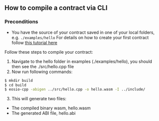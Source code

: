 ## How to compile a contract via CLI

### Preconditions
- You have the source of your contract saved in one of your local folders, e.g. `./examples/hello`
For details on how to create your first contract follow [this tutorial here](https://developers.eos.io/eosio-home/docs/your-first-contract)

Follow these steps to compile your contract:

1. Navigate to the hello folder in examples (./examples/hello), you should then see the ./src/hello.cpp file
2. Now run following commands:
```sh
$ mkdir build
$ cd build
$ eosio-cpp -abigen ../src/hello.cpp -o hello.wasm -I ../include/
```
3. This will generate two files:
- The compiled binary wasm, hello.wasm
- The generated ABI file, hello.abi
